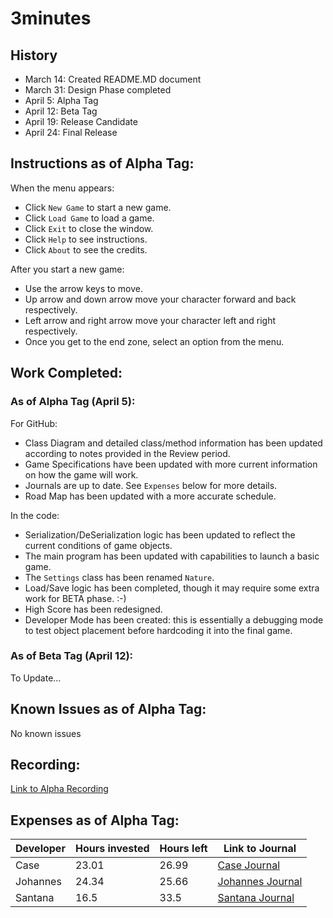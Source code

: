 # 3minutes

## History
* March 14: Created README.MD document
* March 31: Design Phase completed
* April 5: Alpha Tag
* April 12: Beta Tag
* April 19: Release Candidate
* April 24: Final Release

## Instructions as of Alpha Tag:
When the menu appears:
* Click `New Game` to start a new game.
* Click `Load Game` to load a game.
* Click `Exit` to close the window.
* Click `Help` to see instructions.
* Click `About` to see the credits.

After you start a new game:
* Use the arrow keys to move.
* Up arrow and down arrow move your character forward and back respectively.
* Left arrow and right arrow move your character left and right respectively.
* Once you get to the end zone, select an option from the menu. 

## Work Completed:

### As of Alpha Tag (April 5):
For GitHub:
* Class Diagram and detailed class/method information has been updated according to notes provided in the Review period.
* Game Specifications have been updated with more current information on how the game will work.
* Journals are up to date. See `Expenses` below for more details.
* Road Map has been updated with a more accurate schedule.

In the code: 
* Serialization/DeSerialization logic has been updated to reflect the current conditions of game objects.
* The main program has been updated with capabilities to launch a basic game.
* The `Settings` class has been renamed `Nature`.
* Load/Save logic has been completed, though it may require some extra work for BETA phase. :-)
* High Score has been redesigned.
* Developer Mode has been created: this is essentially a debugging mode to test object placement before hardcoding it into the final game.

### As of Beta Tag (April 12):
To Update...

## Known Issues as of Alpha Tag:
No known issues

## Recording: 
[Link to Alpha Recording](https://youtu.be/JftPD0mm-N8)

## Expenses as of Alpha Tag: 
| Developer | Hours invested | Hours left | Link to Journal | 
|----------|---------|----------|------|
| Case | 23.01 | 26.99 | [Case Journal](https://github.com/runnersQueue/3minutes/wiki/CaseJournal#case-journal) |
| Johannes | 24.34 | 25.66 | [Johannes Journal](https://github.com/runnersQueue/3minutes/wiki/Johannes-Journal) |
| Santana | 16.5 | 33.5 | [Santana Journal](https://github.com/runnersQueue/3minutes/wiki/Santana-Journal) |
